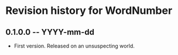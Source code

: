 # Revision history for WordNumber

## 0.1.0.0  -- YYYY-mm-dd

* First version. Released on an unsuspecting world.
